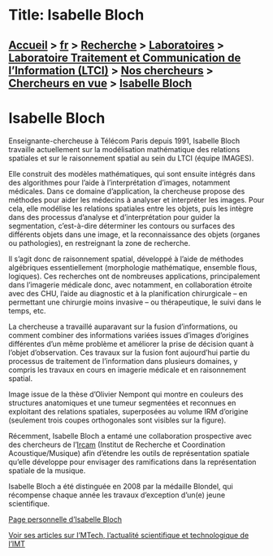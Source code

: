 # Title: Isabelle Bloch

## [Accueil](https://www.telecom-paris.fr "https://www.telecom-paris.fr") > [fr](https://www.telecom-paris.fr/fr "fr") > [Recherche](https://www.telecom-paris.fr/fr/recherche "Recherche") > [Laboratoires](https://www.telecom-paris.fr/fr/recherche/labos "Laboratoires") > [Laboratoire Traitement et Communication de l’Information (LTCI)](https://www.telecom-paris.fr/fr/recherche/labos/traitement-information-ltci "Laboratoire Traitement et Communication de l’Information \(LTCI\)") > [Nos chercheurs](https://www.telecom-paris.fr/fr/recherche/labos/traitement-information-ltci/nos-chercheurs "Nos chercheurs") > [Chercheurs en vue](https://www.telecom-paris.fr/fr/recherche/labos/traitement-information-ltci/nos-chercheurs/chercheurs-en-vue "Chercheurs en vue") > [Isabelle Bloch](https://www.telecom-paris.fr/fr/recherche/labos/traitement-information-ltci/nos-chercheurs/chercheurs-en-vue/isabelle-bloch)

[](https://www.telecom-paris.fr/fr/accueil)

# Isabelle Bloch

Enseignante-chercheuse à Télécom Paris depuis 1991, Isabelle Bloch travaille
actuellement sur la modélisation mathématique des relations spatiales et sur
le raisonnement spatial au sein du LTCI (équipe IMAGES).

Elle construit des modèles mathématiques, qui sont ensuite intégrés dans des
algorithmes pour l’aide à l’interprétation d’images, notamment médicales. Dans
ce domaine d’application, la chercheuse propose des méthodes pour aider les
médecins à analyser et interpréter les images. Pour cela, elle modélise les
relations spatiales entre les objets, puis les intègre dans des processus
d’analyse et d’interprétation pour guider la segmentation, c’est-à-dire
déterminer les contours ou surfaces des différents objets dans une image, et
la reconnaissance des objets (organes ou pathologies), en restreignant la zone
de recherche.

Il s’agit donc de raisonnement spatial, développé à l’aide de méthodes
algébriques essentiellement (morphologie mathématique, ensemble flous,
logiques). Ces recherches ont de nombreuses applications, principalement dans
l’imagerie médicale donc, avec notamment, en collaboration étroite avec des
CHU, l’aide au diagnostic et à la planification chirurgicale – en permettant
une chirurgie moins invasive – ou thérapeutique, le suivi dans le temps, etc.

La chercheuse a travaillé auparavant sur la fusion d’informations, ou comment
combiner des informations variées issues d’images d’origines différentes d’un
même problème et améliorer la prise de décision quant à l’objet d’observation.
Ces travaux sur la fusion font aujourd’hui partie du processus de traitement
de l’information dans plusieurs domaines, y compris les travaux en cours en
imagerie médicale et en raisonnement spatial.

Image issue de la thèse d’Olivier Nempont qui montre en couleurs des
structures anatomiques et une tumeur segmentées et reconnues en exploitant des
relations spatiales, superposées au volume IRM d’origine (seulement trois
coupes orthogonales sont visibles sur la figure).

Récemment, Isabelle Bloch a entamé une collaboration prospective avec des
chercheurs de l’[Ircam](https://www.ircam.fr/) (Institut de Recherche et
Coordination Acoustique/Musique) afin d’étendre les outils de représentation
spatiale qu’elle développe pour envisager des ramifications dans la
représentation spatiale de la musique.

Isabelle Bloch a été distinguée en 2008 par la médaille Blondel, qui
récompense chaque année les travaux d’exception d’un(e) jeune scientifique.

[Page personnelle d’Isabelle Bloch](https://perso.telecom-paristech.fr/bloch/)

[Voir ses articles sur I’MTech, l’actualité scientifique et technologique de
l’IMT](https://blogrecherche.wp.imt.fr/2017/08/16/isabelle-bloch/)

